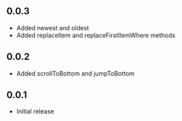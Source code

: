 ## 0.0.3

* Added newest and oldest
* Added replaceItem and replaceFirstItemWhere methods

## 0.0.2

* Added scrollToBottom and jumpToBottom

## 0.0.1

* Initial release
